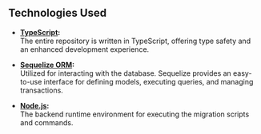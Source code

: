 ## Technologies Used

- **[TypeScript](https://www.typescriptlang.org/):**  
  The entire repository is written in TypeScript, offering type safety and an enhanced development experience.

- **[Sequelize ORM](https://sequelize.org/):**  
  Utilized for interacting with the database. Sequelize provides an easy-to-use interface for defining models, executing queries, and managing transactions.

- **[Node.js](https://nodejs.org/):**  
  The backend runtime environment for executing the migration scripts and commands.
